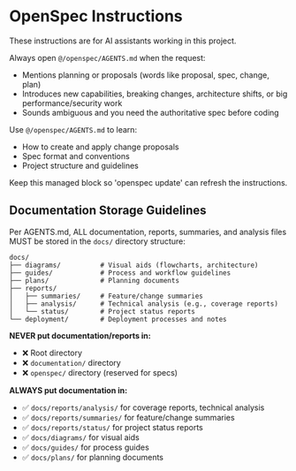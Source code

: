 <!-- OPENSPEC:START -->
# OpenSpec Instructions

These instructions are for AI assistants working in this project.

Always open `@/openspec/AGENTS.md` when the request:
- Mentions planning or proposals (words like proposal, spec, change, plan)
- Introduces new capabilities, breaking changes, architecture shifts, or big performance/security work
- Sounds ambiguous and you need the authoritative spec before coding

Use `@/openspec/AGENTS.md` to learn:
- How to create and apply change proposals
- Spec format and conventions
- Project structure and guidelines

Keep this managed block so 'openspec update' can refresh the instructions.

<!-- OPENSPEC:END -->

## Documentation Storage Guidelines

Per AGENTS.md, ALL documentation, reports, summaries, and analysis files MUST be stored in the `docs/` directory structure:

```
docs/
├── diagrams/          # Visual aids (flowcharts, architecture)
├── guides/            # Process and workflow guidelines
├── plans/             # Planning documents
├── reports/
│   ├── summaries/     # Feature/change summaries
│   ├── analysis/      # Technical analysis (e.g., coverage reports)
│   └── status/        # Project status reports
└── deployment/        # Deployment processes and notes
```

**NEVER put documentation/reports in:**
- ❌ Root directory
- ❌ `documentation/` directory
- ❌ `openspec/` directory (reserved for specs)

**ALWAYS put documentation in:**
- ✅ `docs/reports/analysis/` for coverage reports, technical analysis
- ✅ `docs/reports/summaries/` for feature/change summaries
- ✅ `docs/reports/status/` for project status reports
- ✅ `docs/diagrams/` for visual aids
- ✅ `docs/guides/` for process guides
- ✅ `docs/plans/` for planning documents